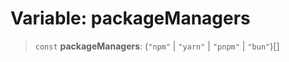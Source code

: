 # Variable: packageManagers

> `const` **packageManagers**: (`"npm"` \| `"yarn"` \| `"pnpm"` \| `"bun"`)[]
